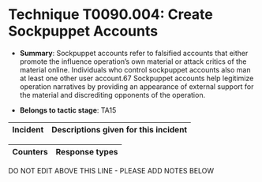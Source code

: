 # Technique T0090.004: Create Sockpuppet Accounts

* **Summary**: Sockpuppet accounts refer to falsified accounts that either promote the influence operation’s  own material or attack critics of the material online. Individuals who control sockpuppet  accounts also man at least one other user account.67 Sockpuppet accounts help legitimize  operation narratives by providing an appearance of external support for the material and  discrediting opponents of the operation. 

* **Belongs to tactic stage**: TA15


| Incident | Descriptions given for this incident |
| -------- | -------------------- |



| Counters | Response types |
| -------- | -------------- |


DO NOT EDIT ABOVE THIS LINE - PLEASE ADD NOTES BELOW